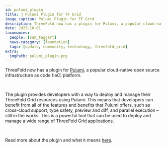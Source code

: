 ```yaml
---
id: pulumi_plugin
title: 🔌 Pulumi Plugin for TF Grid
image_caption: Pulumi Plugin for TF Grid
description: ThreeFold now has a plugin for Pulumi, a popular cloud-native open source infrastructure as code (IaC) platform.
date: 2023-10-01
taxonomies:
  people: [sam_taggart]
  news-category: [foundation]
  tags: [update, community, technology, threefold_grid]
extra:
  imgPath: pulumi_plugin.png
---
```


ThreeFold now has a plugin for [Pulumi](https://www.pulumi.com/), a popular cloud-native open source infrastructure as code (IaC) platform.

<br/>

The plugin provides developers with a way to deploy and manage their ThreeFold Grid resources using Pulumi. This means that developers can benefit from all of the features and benefits that Pulumi offers, such as cross-cloud support, type safety, preview and diff, and parallel execution – still in the works. This is a powerful tool that can be used to deploy and manage a wide range of ThreeFold Grid applications.

<br/>

Read more about the plugin and what it means [here](https://forum.threefold.io/t/pulumi-plugin-for-tfgrid/4089).